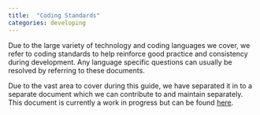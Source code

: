 ```yaml
---
title:  "Coding Standards"
categories: developing
---
```


Due to the large variety of technology and coding languages we cover, we refer to coding standards to help reinforce good practice and consistency during development. Any language specific questions can usually be resolved by referring to these documents.

Due to the vast area to cover during this guide, we have separated it in to a separate document which we can contribute to and maintain separately. This document is currently a work in progress but can be found [here](https://vix-digital.github.io/code-guide/).